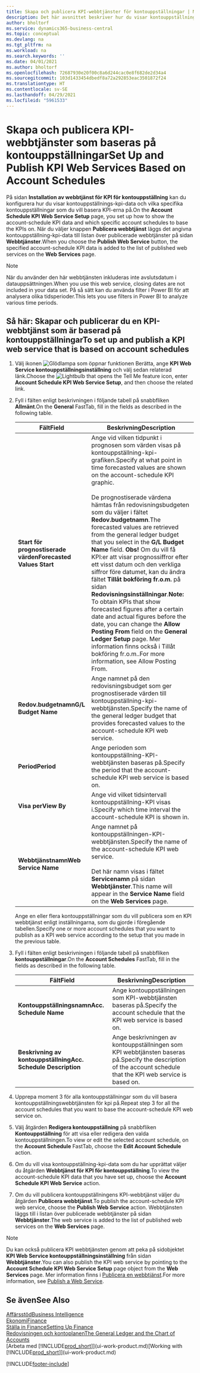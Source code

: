 ```yaml
---
title: Skapa och publicera KPI-webbtjänster för kontouppställningar | Microsoft Docs
description: Det här avsnittet beskriver hur du visar kontouppställningen KPI-data baserat på specifika kontouppställningar.
author: bholtorf
ms.service: dynamics365-business-central
ms.topic: conceptual
ms.devlang: na
ms.tgt_pltfrm: na
ms.workload: na
ms.search.keywords: ''
ms.date: 04/01/2021
ms.author: bholtorf
ms.openlocfilehash: 72687930e20f00c8a6d244cac0e8f682de2d34a4
ms.sourcegitcommit: 103d1433454dbedf8a72a292853eac3501872f24
ms.translationtype: HT
ms.contentlocale: sv-SE
ms.lasthandoff: 04/29/2021
ms.locfileid: "5961533"
---
```

# <a name="set-up-and-publish-kpi-web-services-based-on-account-schedules"></a><span data-ttu-id="9b2b8-103">Skapa och publicera KPI-webbtjänster som baseras på kontouppställningar</span><span class="sxs-lookup"><span data-stu-id="9b2b8-103">Set Up and Publish KPI Web Services Based on Account Schedules</span></span>
<span data-ttu-id="9b2b8-104">På sidan **Installation av webbtjänst för KPI för kontouppställning** kan du konfigurera hur du visar kontouppställnings-kpi-data och vilka specifika kontouppställningar som du vill basera KPI-erna på.</span><span class="sxs-lookup"><span data-stu-id="9b2b8-104">On the **Account Schedule KPI Web Service Setup** page, you set up how to show the account-schedule KPI data and which specific account schedules to base the KPIs on.</span></span> <span data-ttu-id="9b2b8-105">När du väljer knappen **Publicera webbtjänst** läggs det angivna kontouppställning-kpi-data till listan över publicerade webbtjänster på sidan **Webbtjänster**.</span><span class="sxs-lookup"><span data-stu-id="9b2b8-105">When you choose the **Publish Web Service** button, the specified account-schedule KPI data is added to the list of published web services on the **Web Services** page.</span></span>  

> [!NOTE]
> <span data-ttu-id="9b2b8-106">När du använder den här webbtjänsten inkluderas inte avslutsdatum i datauppsättningen.</span><span class="sxs-lookup"><span data-stu-id="9b2b8-106">When you use this web service, closing dates are not included in your data set.</span></span> <span data-ttu-id="9b2b8-107">På så sätt kan du använda filter i Power BI för att analysera olika tidsperioder.</span><span class="sxs-lookup"><span data-stu-id="9b2b8-107">This lets you use filters in Power BI to analyze various time periods.</span></span>

## <a name="to-set-up-and-publish-a-kpi-web-service-that-is-based-on-account-schedules"></a><span data-ttu-id="9b2b8-108">Så här: Skapar och publicerar du en KPI-webbtjänst som är baserad på kontouppställningar</span><span class="sxs-lookup"><span data-stu-id="9b2b8-108">To set up and publish a KPI web service that is based on account schedules</span></span>  
1.  <span data-ttu-id="9b2b8-109">Välj ikonen ![Glödlampa som öppnar funktionen Berätta](media/ui-search/search_small.png "Berätta vad du vill göra"), ange **KPI Web Service kontouppställningsinställning** och välj sedan relaterad länk.</span><span class="sxs-lookup"><span data-stu-id="9b2b8-109">Choose the ![Lightbulb that opens the Tell Me feature](media/ui-search/search_small.png "Tell me what you want to do") icon, enter **Account Schedule KPI Web Service Setup**, and then choose the related link.</span></span>  
2.  <span data-ttu-id="9b2b8-110">Fyll i fälten enligt beskrivningen i följande tabell på snabbfliken **Allmänt**.</span><span class="sxs-lookup"><span data-stu-id="9b2b8-110">On the **General** FastTab, fill in the fields as described in the following table.</span></span>  

    |<span data-ttu-id="9b2b8-111">Fält</span><span class="sxs-lookup"><span data-stu-id="9b2b8-111">Field</span></span>|<span data-ttu-id="9b2b8-112">Beskrivning</span><span class="sxs-lookup"><span data-stu-id="9b2b8-112">Description</span></span>|  
    |---------------------------------|---------------------------------------|  
    |<span data-ttu-id="9b2b8-113">**Start för prognostiserade värden**</span><span class="sxs-lookup"><span data-stu-id="9b2b8-113">**Forecasted Values Start**</span></span>|<span data-ttu-id="9b2b8-114">Ange vid vilken tidpunkt i prognosen som värden visas på kontouppställning-kpi-grafiken.</span><span class="sxs-lookup"><span data-stu-id="9b2b8-114">Specify at what point in time forecasted values are shown on the account-schedule KPI graphic.</span></span><br /><br /> <span data-ttu-id="9b2b8-115">De prognostiserade värdena hämtas från redovisningsbudgeten som du väljer i fältet **Redov.budgetnamn**.</span><span class="sxs-lookup"><span data-stu-id="9b2b8-115">The forecasted values are retrieved from the general ledger budget that you select in the **G/L Budget Name** field.</span></span> <span data-ttu-id="9b2b8-116">**Obs!** Om du vill få KPI:er att visar prognossiffror efter ett visst datum och den verkliga siffror före datumet, kan du ändra fältet **Tillåt bokföring fr.o.m.** på sidan **Redovisningsinställningar**.</span><span class="sxs-lookup"><span data-stu-id="9b2b8-116">**Note:**  To obtain KPIs that show forecasted figures after a certain date and actual figures before the date, you can change the **Allow Posting From** field on the **General Ledger Setup** page.</span></span> <span data-ttu-id="9b2b8-117">Mer information finns också i Tillåt bokföring fr.o.m..</span><span class="sxs-lookup"><span data-stu-id="9b2b8-117">For more information, see Allow Posting From.</span></span>|  
    |<span data-ttu-id="9b2b8-118">**Redov.budgetnamn**</span><span class="sxs-lookup"><span data-stu-id="9b2b8-118">**G/L Budget Name**</span></span>|<span data-ttu-id="9b2b8-119">Ange namnet på den redovisningsbudget som ger prognostiserade värden till kontouppställning-kpi-webbtjänsten.</span><span class="sxs-lookup"><span data-stu-id="9b2b8-119">Specify the name of the general ledger budget that provides forecasted values to the account-schedule KPI web service.</span></span>|  
    |<span data-ttu-id="9b2b8-120">**Period**</span><span class="sxs-lookup"><span data-stu-id="9b2b8-120">**Period**</span></span>|<span data-ttu-id="9b2b8-121">Ange perioden som kontouppställning-KPI-webbtjänsten baseras på.</span><span class="sxs-lookup"><span data-stu-id="9b2b8-121">Specify the period that the account-schedule KPI web service is based on.</span></span>|  
    |<span data-ttu-id="9b2b8-122">**Visa per**</span><span class="sxs-lookup"><span data-stu-id="9b2b8-122">**View By**</span></span>|<span data-ttu-id="9b2b8-123">Ange vid vilket tidsintervall kontouppställning-KPI visas i.</span><span class="sxs-lookup"><span data-stu-id="9b2b8-123">Specify which time interval the account-schedule KPI is shown in.</span></span>|  
    |<span data-ttu-id="9b2b8-124">**Webbtjänstnamn**</span><span class="sxs-lookup"><span data-stu-id="9b2b8-124">**Web Service Name**</span></span>|<span data-ttu-id="9b2b8-125">Ange namnet på kontouppställningen-KPI-webbtjänsten.</span><span class="sxs-lookup"><span data-stu-id="9b2b8-125">Specify the name of the account-schedule KPI web service.</span></span><br /><br /> <span data-ttu-id="9b2b8-126">Det här namn visas i fältet **Servicenamn** på sidan **Webbtjänster**.</span><span class="sxs-lookup"><span data-stu-id="9b2b8-126">This name will appear in the **Service Name** field on the **Web Services** page.</span></span>|  

    <span data-ttu-id="9b2b8-127">Ange en eller flera kontouppställningar som du vill publicera som en KPI webbtjänst enligt inställningarna, som du gjorde i föregående tabellen.</span><span class="sxs-lookup"><span data-stu-id="9b2b8-127">Specify one or more account schedules that you want to publish as a KPI web service according to the setup that you made in the previous table.</span></span>  

3.  <span data-ttu-id="9b2b8-128">Fyll i fälten enligt beskrivningen i följande tabell på snabbfliken **kontouppställningar**.</span><span class="sxs-lookup"><span data-stu-id="9b2b8-128">On the **Account Schedules** FastTab, fill in the fields as described in the following table.</span></span>  

    |<span data-ttu-id="9b2b8-129">Fält</span><span class="sxs-lookup"><span data-stu-id="9b2b8-129">Field</span></span>|<span data-ttu-id="9b2b8-130">Beskrivning</span><span class="sxs-lookup"><span data-stu-id="9b2b8-130">Description</span></span>|  
    |---------------------------------|---------------------------------------|  
    |<span data-ttu-id="9b2b8-131">**Kontouppställningsnamn**</span><span class="sxs-lookup"><span data-stu-id="9b2b8-131">**Acc. Schedule Name**</span></span>|<span data-ttu-id="9b2b8-132">Ange kontouppställningen som KPI-webbtjänsten baseras på.</span><span class="sxs-lookup"><span data-stu-id="9b2b8-132">Specify the account schedule that the KPI web service is based on.</span></span>|  
    |<span data-ttu-id="9b2b8-133">**Beskrivning av kontouppställning**</span><span class="sxs-lookup"><span data-stu-id="9b2b8-133">**Acc. Schedule Description**</span></span>|<span data-ttu-id="9b2b8-134">Ange beskrivningen av kontouppställningen som KPI webbtjänsten baseras på.</span><span class="sxs-lookup"><span data-stu-id="9b2b8-134">Specify the description of the account schedule that the KPI web service is based on.</span></span>|  

4.  <span data-ttu-id="9b2b8-135">Upprepa moment 3 för alla kontouppställningar som du vill basera kontouppställningswebbtjänsten för kpi på.</span><span class="sxs-lookup"><span data-stu-id="9b2b8-135">Repeat step 3 for all the account schedules that you want to base the account-schedule KPI web service on.</span></span>  
5.  <span data-ttu-id="9b2b8-136">Välj åtgärden **Redigera kontouppställning** på snabbfliken **Kontouppställning** för att visa eller redigera den valda kontouppställningen.</span><span class="sxs-lookup"><span data-stu-id="9b2b8-136">To view or edit the selected account schedule, on the **Account Schedule** FastTab, choose the **Edit Account Schedule** action.</span></span>  
6.  <span data-ttu-id="9b2b8-137">Om du vill visa kontouppställning-kpi-data som du har upprättat väljer du åtgärden **Webbtjänst för KPI för kontouppställning**.</span><span class="sxs-lookup"><span data-stu-id="9b2b8-137">To view the account-schedule KPI data that you have set up, choose the **Account Schedule KPI Web Service** action.</span></span>  
7.  <span data-ttu-id="9b2b8-138">Om du vill publicera kontouppställningens KPI-webbtjänst väljer du åtgärden **Publicera webbtjänst**.</span><span class="sxs-lookup"><span data-stu-id="9b2b8-138">To publish the account-schedule KPI web service, choose the **Publish Web Service** action.</span></span> <span data-ttu-id="9b2b8-139">Webbtjänsten läggs till i listan över publicerade webbtjänster på sidan **Webbtjänster**.</span><span class="sxs-lookup"><span data-stu-id="9b2b8-139">The web service is added to the list of published web services on the **Web Services** page.</span></span>  

> [!NOTE]  
>  <span data-ttu-id="9b2b8-140">Du kan också publicera KPI webbtjänsten genom att peka på sidobjektet **KPI Web Service kontouppställningsinställning** från sidan **Webbtjänster**.</span><span class="sxs-lookup"><span data-stu-id="9b2b8-140">You can also publish the KPI web service by pointing to the **Account Schedule KPI Web Service Setup** page object from the **Web Services** page.</span></span> <span data-ttu-id="9b2b8-141">Mer information finns i [Publicera en webbtjänst](across-how-publish-web-service.md).</span><span class="sxs-lookup"><span data-stu-id="9b2b8-141">For more information, see [Publish a Web Service](across-how-publish-web-service.md).</span></span>  

## <a name="see-also"></a><span data-ttu-id="9b2b8-142">Se även</span><span class="sxs-lookup"><span data-stu-id="9b2b8-142">See Also</span></span>  
[<span data-ttu-id="9b2b8-143">Affärsstöd</span><span class="sxs-lookup"><span data-stu-id="9b2b8-143">Business Intelligence</span></span>](bi.md)  
[<span data-ttu-id="9b2b8-144">Ekonomi</span><span class="sxs-lookup"><span data-stu-id="9b2b8-144">Finance</span></span>](finance.md)  
[<span data-ttu-id="9b2b8-145">Ställa in Finance</span><span class="sxs-lookup"><span data-stu-id="9b2b8-145">Setting Up Finance</span></span>](finance-setup-finance.md)  
[<span data-ttu-id="9b2b8-146">Redovisningen och kontoplanen</span><span class="sxs-lookup"><span data-stu-id="9b2b8-146">The General Ledger and the Chart of Accounts</span></span>](finance-general-ledger.md)  
<span data-ttu-id="9b2b8-147">[Arbeta med [!INCLUDE[prod_short](includes/prod_short.md)]](ui-work-product.md)</span><span class="sxs-lookup"><span data-stu-id="9b2b8-147">[Working with [!INCLUDE[prod_short](includes/prod_short.md)]](ui-work-product.md)</span></span>


[!INCLUDE[footer-include](includes/footer-banner.md)]